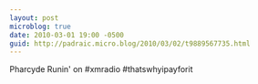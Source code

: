 ```yaml
---
layout: post
microblog: true
date: 2010-03-01 19:00 -0500
guid: http://padraic.micro.blog/2010/03/02/t9889567735.html
---
```

Pharcyde Runin' on #xmradio #thatswhyipayforit
